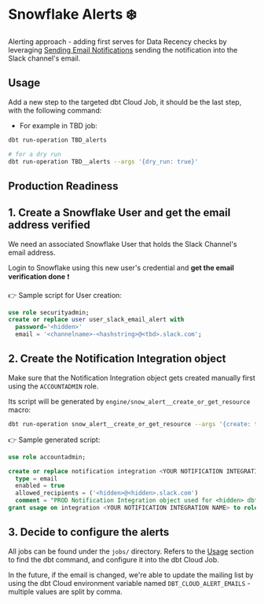 <!-- markdownlint-disable no-inline-html no-alt-text ul-indent code-block-style -->
# Snowflake Alerts ❄️

Alerting approach - adding first serves for Data Recency checks by leveraging [Sending Email Notifications](https://docs.snowflake.com/en/user-guide/email-stored-procedures) sending the notification into the Slack channel's email.

## Usage

Add a new step to the targeted dbt Cloud Job, it should be the last step, with the following command:

- For example in TBD job:

```bash
dbt run-operation TBD_alerts

# for a dry run
dbt run-operation TBD__alerts --args '{dry_run: true}'
```

## Production Readiness

## 1. Create a Snowflake User and get the email address verified

We need an associated Snowflake User that holds the Slack Channel's email address.

Login to Snowflake using this new user's credential and **get the email verification done** ❗

👉 Sample script for User creation:

```sql
use role securityadmin;
create or replace user user_slack_email_alert with
  password='<hidden>'
  email = '<channelname>-<hashstring>@<tbd>.slack.com';
```

## 2. Create the Notification Integration object

Make sure that the Notification Integration object gets created manually first using the `ACCOUNTADMIN` role.

Its script will be generated by `engine/snow_alert__create_or_get_resource` macro:

```bash
dbt run-operation snow_alert__create_or_get_resource --args '{create: true}'
```

👉 Sample generated script:
  
```sql
use role accountadmin;

create or replace notification integration <YOUR NOTIFICATION INTEGRATION NAME>
  type = email
  enabled = true
  allowed_recipients = ('<hidden>@<hidden>.slack.com')
  comment = "PROD Notification Integration object used for <hidden> dbt project";
grant usage on integration <YOUR NOTIFICATION INTEGRATION NAME> to role role_transform_prod;
```

## 3. Decide to configure the alerts

All jobs can be found under the `jobs/` directory. Refers to the [Usage](#usage) section to find the dbt command, and configure it into the dbt Cloud Job.

In the future, if the email is changed, we're able to update the mailing list by using the dbt Cloud environment variable named `DBT_CLOUD_ALERT_EMAILS` - multiple values are split by comma.
